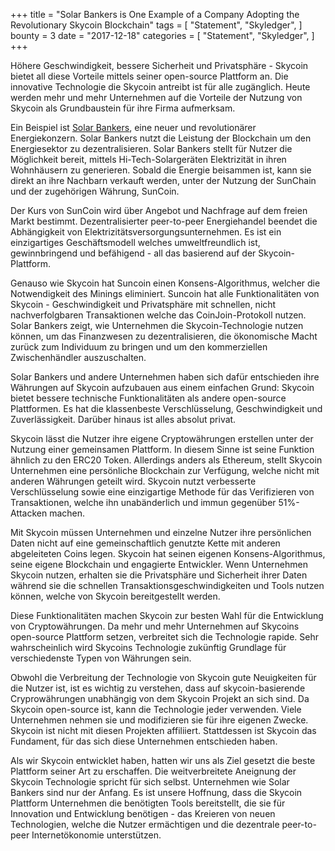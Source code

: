 +++
title = "Solar Bankers is One Example of a Company Adopting the Revolutionary Skycoin Blockchain"
tags = [
    "Statement",
    "Skyledger",
]
bounty = 3
date = "2017-12-18"
categories = [
    "Statement",
    "Skyledger",
]
+++

Höhere Geschwindigkeit, bessere Sicherheit und Privatsphäre - Skycoin bietet all diese Vorteile mittels seiner open-source Plattform an. Die innovative Technologie die Skycoin antreibt ist für alle zugänglich. Heute werden mehr und mehr Unternehmen auf die Vorteile der Nutzung von Skycoin als Grundbaustein für ihre Firma aufmerksam.

Ein Beispiel ist [Solar Bankers](https://solarbankers.com/), eine neuer und revolutionärer Energiekonzern. Solar Bankers nutzt die Leistung der Blockchain um den Energiesektor zu dezentralisieren. Solar Bankers stellt für Nutzer die Möglichkeit bereit, mittels Hi-Tech-Solargeräten Elektrizität in ihren Wohnhäusern zu generieren. Sobald die Energie beisammen ist, kann sie direkt an ihre Nachbarn verkauft werden, unter der Nutzung der SunChain und der zugehörigen Währung, SunCoin.

Der Kurs von SunCoin wird über Angebot und Nachfrage auf dem freien Markt bestimmt. Dezentralisierter peer-to-peer Energiehandel beendet die Abhängigkeit von Elektrizitätsversorgungsunternehmen. Es ist ein einzigartiges Geschäftsmodell welches umweltfreundlich ist, gewinnbringend und befähigend - all das basierend auf der Skycoin-Plattform.

Genauso wie Skycoin hat Suncoin einen Konsens-Algorithmus, welcher die Notwendigkeit des Minings eliminiert. Suncoin hat alle Funktionalitäten von Skycoin - Geschwindigkeit und Privatsphäre mit schnellen, nicht nachverfolgbaren Transaktionen welche das CoinJoin-Protokoll nutzen. Solar Bankers zeigt, wie Unternehmen die Skycoin-Technologie nutzen können, um das Finanzwesen zu dezentralisieren, die ökonomische Macht zurück zum Individuum zu bringen und um den kommerziellen Zwischenhändler auszuschalten.

Solar Bankers und andere Unternehmen haben sich dafür entschieden ihre Währungen auf Skycoin aufzubauen aus einem einfachen Grund: Skycoin bietet bessere technische Funktionalitäten als andere open-source Plattformen. Es hat die klassenbeste Verschlüsselung, Geschwindigkeit und Zuverlässigkeit. Darüber hinaus ist alles absolut privat.

Skycoin lässt die Nutzer ihre eigene Cryptowährungen erstellen unter der Nutzung einer gemeinsamen Plattform. In diesem Sinne ist seine Funktion ähnlich zu den ERC20 Token. Allerdings anders als Ethereum, stellt Skycoin Unternehmen eine persönliche Blockchain zur Verfügung, welche nicht mit anderen Währungen geteilt wird. Skycoin nutzt verbesserte Verschlüsselung sowie eine einzigartige Methode für das Verifizieren von Transaktionen, welche ihn unabänderlich und immun gegenüber 51%-Attacken machen.

Mit Skycoin müssen Unternehmen und einzelne Nutzer ihre persönlichen Daten nicht auf eine gemeinschaftlich genutzte Kette mit anderen abgeleiteten Coins legen. Skycoin hat seinen eigenen Konsens-Algorithmus, seine eigene Blockchain und engagierte Entwickler. Wenn Unternehmen Skycoin nutzen, erhalten sie die Privatsphäre und Sicherheit ihrer Daten während sie die schnellen Transaktionsgeschwindigkeiten und Tools nutzen können, welche von Skycoin bereitgestellt werden.

Diese Funktionalitäten machen Skycoin zur besten Wahl für die Entwicklung von Cryptowährungen. Da mehr und mehr Unternehmen auf Skycoins open-source Plattform setzen, verbreitet sich die Technologie rapide. Sehr wahrscheinlich wird Skycoins Technologie zukünftig Grundlage für verschiedenste Typen von Währungen sein.

Obwohl die Verbreitung der Technologie von Skycoin gute Neuigkeiten für die Nutzer ist, ist es wichtig zu verstehen, dass auf skycoin-basierende Cryprowährungen unabhängig von dem Skycoin Projekt an sich sind. Da Skycoin open-source ist, kann die Technologie jeder verwenden. Viele Unternehmen nehmen sie und modifizieren sie für ihre eigenen Zwecke. Skycoin ist nicht mit diesen Projekten affiliiert. Stattdessen ist Skycoin das Fundament, für das sich diese Unternehmen entschieden haben.

Als wir Skycoin entwicklet haben, hatten wir uns als Ziel gesetzt die beste Plattform seiner Art zu erschaffen. Die weitverbreitete Aneignung der Skycoin Technologie spricht für sich selbst. Unternehmen wie Solar Bankers sind nur der Anfang. Es ist unsere Hoffnung, dass die Skycoin Plattform Unternehmen die benötigten Tools bereitstellt, die sie für Innovation und Entwicklung benötigen - das Kreieren von neuen Technologien, welche die Nutzer ermächtigen und die dezentrale peer-to-peer Internetökonomie unterstützen.
